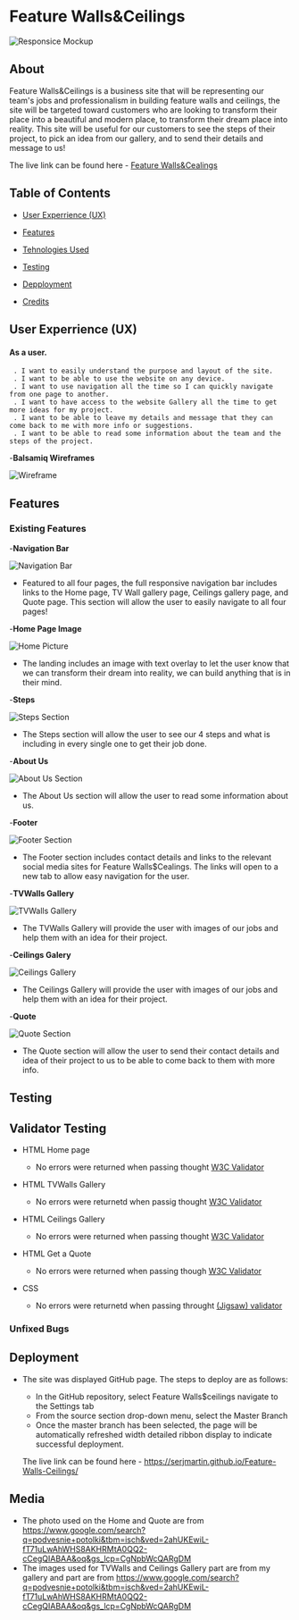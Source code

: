           
          
   # Feature Walls&Ceilings

![Responsice Mockup](https://github.com/SerjMartin/Feature-Walls-Ceilings/blob/master/media/mockup.png)

## About

Feature Walls&Ceilings is a business site that will be representing our team's jobs and professionalism in building feature walls and ceilings, the site will be targeted toward customers who are looking to transform their place into a beautiful and modern place, to transform their dream place into reality. This site will be useful for our customers to see the steps of their project, to pick an idea from our gallery, and to send their details and message to us!

The live link can be found here - [Feature Walls&Cealings](https://serjmartin.github.io/Feature-Walls-Ceilings/)




## Table of Contents

  - [User Experrience (UX)](#UX)

  - [Features](#features)

  - [Tehnologies Used](#tehnologies-used)

  - [Testing](#testing)

  - [Depployment](#deployment)

  - [Credits](#credits)
 
<a name="UX"></a>
## User Experrience (UX)
   #### As a user.
     . I want to easily understand the purpose and layout of the site.
     . I want to be able to use the website on any device.
     . I want to use navigation all the time so I can quickly navigate from one page to another.
     . I want to have access to the website Gallery all the time to get more ideas for my project.
     . I want to be able to leave my details and message that they can come back to me with more info or suggestions.
     . I want to be able to read some information about the team and the steps of the project.
 
-__Balsamiq Wireframes__

![Wireframe](https://github.com/SerjMartin/Feature-Walls-Ceilings/blob/master/media/wireframe-balzamic.png)

<a name="features"></a>
## Features

### Existing Features

-__Navigation Bar__

![Navigation Bar](https://github.com/SerjMartin/Feature-Walls-Ceilings/blob/master/media/navigation_bar.png)

  - Featured to all four pages, the full responsive navigation bar includes links to the Home page, TV Wall gallery page, Ceilings gallery page, and Quote page. This section will allow the user to easily navigate to all four pages!

-__Home Page Image__

![Home Picture](https://github.com/SerjMartin/Feature-Walls-Ceilings/blob/master/media/home_img.png)

  - The landing includes an image with text overlay to let the user know that we can transform their dream into reality, we can build anything that is in their mind. 

-__Steps__

![Steps Section](https://github.com/SerjMartin/Feature-Walls-Ceilings/blob/master/media/steps_img.png)

  - The Steps section will allow the user to see our 4 steps and what is including in every single one to get their job done.

-__About Us__

![About Us Section](https://github.com/SerjMartin/Feature-Walls-Ceilings/blob/master/media/about_us_img.png)

  - The About Us section will allow the user to read some information about us.

-__Footer__

![Footer Section](https://github.com/SerjMartin/Feature-Walls-Ceilings/blob/master/media/footer_img.png)

  - The Footer section includes contact details and links to the relevant social media sites for Feature Walls$Cealings. The links will open to a new tab to allow easy navigation for the user. 

-__TVWalls Gallery__

![TVWalls Gallery](https://github.com/SerjMartin/Feature-Walls-Ceilings/blob/master/media/tvwalls_gallery.png)

  - The TVWalls Gallery will provide the user with images of our jobs and help them with an idea for their project. 

-__Ceilings Galery__

![Ceilings Gallery](https://github.com/SerjMartin/Feature-Walls-Ceilings/blob/master/media/ceilings_gallery.png)

  - The Ceilings Gallery will provide the user with images of our jobs and help them with an idea for their project.

-__Quote__

![Quote Section](https://github.com/SerjMartin/Feature-Walls-Ceilings/blob/master/media/detail_img.png)

  - The Quote section will allow the user to send their contact details and idea of their project to us to be able to come back to them with more info.

## Testing

## Validator Testing

- HTML Home page
  - No errors were returned when passing thought [W3C Validator](https://validator.w3.org/nu/?showsource=yes&doc=https%3A%2F%2Fserjmartin.github.io%2FFeature-Walls-Ceilings%2F)

- HTML TVWalls Gallery
  - No errors were returnetd when passig thought [W3C Validator](https://validator.w3.org/nu/?doc=https%3A%2F%2Fserjmartin.github.io%2FFeature-Walls-Ceilings%2Ftvwalls.html)

- HTML Ceilings Gallery
  - No errors were returned when passing thought [W3C Validator](https://validator.w3.org/nu/?doc=https%3A%2F%2Fserjmartin.github.io%2FFeature-Walls-Ceilings%2Fcielings.html)

- HTML Get a Quote 
  - No errors were returned when passing though [W3C Validator](https://validator.w3.org/nu/?doc=https%3A%2F%2Fserjmartin.github.io%2FFeature-Walls-Ceilings%2Fgetaquote.html)

- CSS
  - No errors were returnetd when passing throught [(Jigsaw) validator](https://jigsaw.w3.org/css-validator/validator?uri=https%3A%2F%2Fserjmartin.github.io%2FFeature-Walls-Ceilings%2Findex.html&profile=css3svg&userme)

### Unfixed Bugs

## Deployment

 - The site was displayed GitHub page. The steps to deploy are as follows:
    - In the GitHub repository, select Feature Walls$ceilings navigate to the Settings tab 
    - From the source section drop-down menu, select the Master Branch
    - Once the master branch has been selected, the page will be automatically refreshed width detailed ribbon display to indicate successful deployment.

    The live link can be found here - https://serjmartin.github.io/Feature-Walls-Ceilings/

## Media

  - The photo used on the Home and Quote are from https://www.google.com/search?q=podvesnie+potolki&tbm=isch&ved=2ahUKEwiL-fT71uLwAhWHS8AKHRMtA0QQ2-cCegQIABAA&oq&gs_lcp=CgNpbWcQARgDM
  - The images used for TVWalls and Ceilings Gallery part are from my gallery and part are from https://www.google.com/search?q=podvesnie+potolki&tbm=isch&ved=2ahUKEwiL-fT71uLwAhWHS8AKHRMtA0QQ2-cCegQIABAA&oq&gs_lcp=CgNpbWcQARgDM

